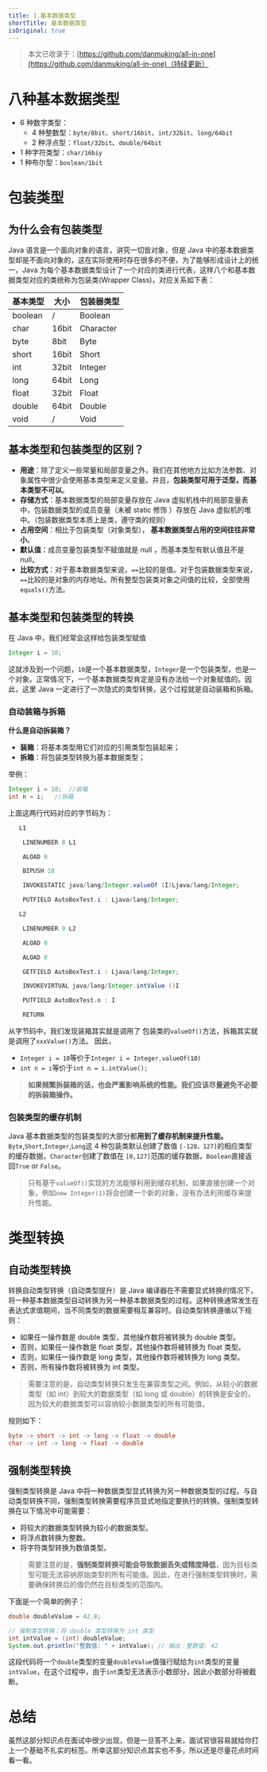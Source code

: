```yaml
---
title: 1.基本数据类型
shortTitle: 基本数据类型
isOriginal: true
---
```

> 本文已收录于：[https://github.com/danmuking/all-in-one](https://github.com/danmuking/all-in-one)（持续更新）

# 八种基本数据类型

- 6 种数字类型：
   - 4 种整数型：`byte/8bit`、`short/16bit`、`int/32bit`、`long/64bit`
   - 2 种浮点型：`float/32bit`、`double/64bit`
- 1 种字符类型：`char/16biy`
- 1 种布尔型：`boolean/1bit`
# 包装类型
## 为什么会有包装类型
Java 语言是一个面向对象的语言，讲究一切皆对象，但是 Java 中的基本数据类型却是不面向对象的，这在实际使用时存在很多的不便，为了能够形成设计上的统一，Java 为每个基本数据类型设计了一个对应的类进行代表，这样八个和基本数据类型对应的类统称为包装类(Wrapper Class)，对应关系如下表：

| **基本类型** | **大小** | **包装器类型** |
| --- | --- | --- |
| boolean | / | Boolean |
| char | 16bit | Character |
| byte | 8bit | Byte |
| short | 16bit | Short |
| int | 32bit | Integer |
| long | 64bit | Long |
| float | 32bit | Float |
| double | 64bit | Double |
| void | / | Void |

## 基本类型和包装类型的区别？

- **用途**：除了定义一些常量和局部变量之外，我们在其他地方比如方法参数、对象属性中很少会使用基本类型来定义变量。并且，**包装类型可用于泛型，而基本类型不可以**。
- **存储方式**：基本数据类型的局部变量存放在 Java 虚拟机栈中的局部变量表中，包装数据类型的成员变量（未被 static 修饰 ）存放在 Java 虚拟机的堆中。（包装数据类型本质上是类，遵守类的规则）
- **占用空间**：相比于包装类型（对象类型）， **基本数据类型占用的空间往往非常小**。
- **默认值**：成员变量包装类型不赋值就是 null ，而基本类型有默认值且不是 null。
- **比较方式**：对于基本数据类型来说，`==`比较的是值。对于包装数据类型来说，`==`比较的是对象的内存地址。所有整型包装类对象之间值的比较，全部使用`equals()`方法。
## 基本类型和包装类型的转换
在 Java 中，我们经常会这样给包装类型赋值
```java
Integer i = 10;
```
这就涉及到一个问题，`10`是一个基本数据类型，`Integer`是一个包装类型，也是一个对象。正常情况下，一个基本数据类型肯定是没有办法给一个对象赋值的。因此，这里 Java 一定进行了一次隐式的类型转换，这个过程就是自动装箱和拆箱。
### 自动装箱与拆箱
**什么是自动拆装箱？**

- **装箱**：将基本类型用它们对应的引用类型包装起来；
- **拆箱**：将包装类型转换为基本数据类型；

举例：
```java
Integer i = 10;  //装箱
int n = i;   //拆箱
```
上面这两行代码对应的字节码为：
```java
   L1

    LINENUMBER 8 L1

    ALOAD 0

    BIPUSH 10

    INVOKESTATIC java/lang/Integer.valueOf (I)Ljava/lang/Integer;

    PUTFIELD AutoBoxTest.i : Ljava/lang/Integer;

   L2

    LINENUMBER 9 L2

    ALOAD 0

    ALOAD 0

    GETFIELD AutoBoxTest.i : Ljava/lang/Integer;

    INVOKEVIRTUAL java/lang/Integer.intValue ()I

    PUTFIELD AutoBoxTest.n : I

    RETURN

```
从字节码中，我们发现装箱其实就是调用了 包装类的`valueOf()`方法，拆箱其实就是调用了`xxxValue()`方法。
因此，

- `Integer i = 10`等价于`Integer i = Integer.valueOf(10)`
- `int n = i`等价于`int n = i.intValue();`
> **如果频繁拆装箱的话，也会严重影响系统的性能。我们应该尽量避免不必要的拆装箱操作。**

### 包装类型的缓存机制
Java 基本数据类型的包装类型的大部分都**用到了缓存机制来提升性能。**
`Byte`,`Short`,`Integer`,`Long`这 4 种包装类默认创建了数值 `[-128，127]`的相应类型的缓存数据，`Character`创建了数值在 `[0,127]`范围的缓存数据，`Boolean`直接返回`True` or `False`。
> 只有基于`valueOf()`实现的方法能够利用到缓存机制，如果直接创建一个对象，例如`new Integer(1)`将会创建一个新的对象，没有办法利用缓存来提升性能。

# 类型转换
## 自动类型转换
转换自动类型转换（自动类型提升）是 Java 编译器在不需要显式转换的情况下，将一种基本数据类型自动转换为另一种基本数据类型的过程。这种转换通常发生在表达式求值期间，当不同类型的数据需要相互兼容时。自动类型转换遵循以下规则：

- 如果任一操作数是 double 类型，其他操作数将被转换为 double 类型。
- 否则，如果任一操作数是 float 类型，其他操作数将被转换为 float 类型。
- 否则，如果任一操作数是 long 类型，其他操作数将被转换为 long 类型。
- 否则，所有操作数将被转换为 int 类型。
> 需要注意的是，自动类型转换只发生在兼容类型之间。例如，从较小的数据类型（如 int）到较大的数据类型（如 long 或 double）的转换是安全的，因为较大的数据类型可以容纳较小数据类型的所有可能值。

规则如下：
```java
byte -> short -> int -> long -> float -> double
char -> int -> long -> float -> double
```
## 强制类型转换
强制类型转换是 Java 中将一种数据类型显式转换为另一种数据类型的过程。与自动类型转换不同，强制类型转换需要程序员显式地指定要执行的转换。强制类型转换在以下情况中可能需要：

- 将较大的数据类型转换为较小的数据类型。
- 将浮点数转换为整数。
- 将字符类型转换为数值类型。
> 需要注意的是，**强制类型转换可能会导致数据丢失或精度降低**，因为目标类型可能无法容纳原始类型的所有可能值。因此，在进行强制类型转换时，需要确保转换后的值仍然在目标类型的范围内。

下面是一个简单的例子：
```java
double doubleValue = 42.8;

// 强制类型转换：将 double 类型转换为 int 类型
int intValue = (int) doubleValue;
System.out.println("整数值: " + intValue); // 输出：整数值: 42
```
这段代码将一个`double`类型的变量`doubleValue`值强行赋给为`int`类型的变量`intValue`，在这个过程中，由于`int`类型无法表示小数部分，因此小数部分将被截断。
# 总结
虽然这部分知识点在面试中很少出现，但是一旦答不上来，面试官很容易就给你打上一个基础不扎实的标签。所幸这部分知识点其实也不多，所以还是尽量花点时间看一看。